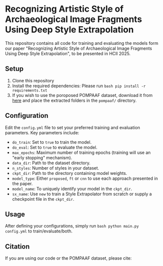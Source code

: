 # Recognizing Artistic Style of Archaeological Image Fragments Using Deep Style Extrapolation

This repository contains all code for training and evaluating the models form our paper "Recognizing Artistic Style of Archaeological Image Fragments Using Deep Style Extrapolation", to be presented in HCII 2025.

## Setup
1. Clone this repository
2. Install the required dependencies:
Please run ```bash
pip install -r requirements.txt```
3. If you wish to use the poroposed POMPAAF dataset, download it from [here](https://bgu365.sharepoint.com/:f:/s/ICVL/ElyJxN--aONDsd83cVwu4FABsPQqGKrV_3HYb480omJHHA?e=sna8Bh) and place the extracted folders in the `pompaaf/` directory.

## Configuration
Edit the `config.yml` file to set your preferred training and evaluation parameters. Key parameters include:
- `do_train`: Set to `true` to train the model.
- `do_eval`: Set to `true` to evaluate the model.
- `max_epochs`: Maximum number of training epochs (training will use an "early stopping" mechanism).
- `data_dir`: Path to the dataset directory.
- `n_styles`: Number of styles in your dataset.
- `ckpt_dir`: Path to the directory containing model weights.
- `model_type`: Either `proposed`, `ft` or `cnn` to use each approach presented in the paper.
- `model_name`: To uniquely identify your model in the `ckpt_dir`.
- `sx_name`: Use `new` to train a Style Extrapolator from scratch or supply a checkpoint file in the `ckpt_dir`.

## Usage
After defining your configurations, simply run ```bash python main.py config.yml``` to train/evaluate/both.

## Citation
If you are using our code or the POMPAAF dataset, please cite:

